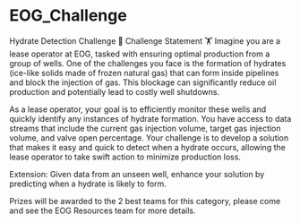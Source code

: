 # EOG_Challenge

Hydrate Detection Challenge 🧊
Challenge Statement 🏋️
Imagine you are a lease operator at EOG, tasked with ensuring optimal production from a group of wells. One of the challenges you face is the formation of hydrates (ice-like solids made of frozen natural gas) that can form inside pipelines and block the injection of gas. This blockage can significantly reduce oil production and potentially lead to costly well shutdowns.

As a lease operator, your goal is to efficiently monitor these wells and quickly identify any instances of hydrate formation. You have access to data streams that include the current gas injection volume, target gas injection volume, and valve open percentage. Your challenge is to develop a solution that makes it easy and quick to detect when a hydrate occurs, allowing the lease operator to take swift action to minimize production loss.

Extension: Given data from an unseen well, enhance your solution by predicting when a hydrate is likely to form.

Prizes will be awarded to the 2 best teams for this category, please come and see the EOG Resources team for more details.
